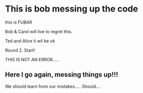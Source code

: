 # This is bob messing up the code

this is FUBAR

Bob & Carol will live to regret this.

Ted and Alice it wil be ok

Round 2. Start!

THIS IS NOT AN ERROR.....

## Here I go again, messing things up!!!

We should learn from our mistakes..... Should....
